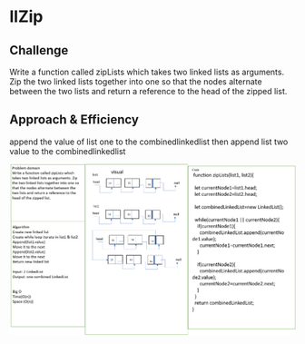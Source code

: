 # llZip

## Challenge

Write a function called zipLists which takes two linked lists as arguments. Zip the two linked lists together into one so that the nodes alternate between the two lists and return a reference to the head of the zipped list.

## Approach & Efficiency

append the value of list one to the combinedlinkedlist then append list two value to the combinedlinkedlist

![llZip](../assest/challenge8.png)
